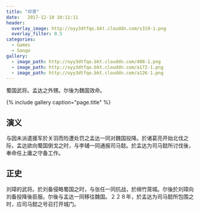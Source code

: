 ```yaml
---
title: "邓贤"
date:   2017-12-10 10:11:11
header:
  overlay_image: http://oyy3dtfqo.bkt.clouddn.com/s319-1.png
  overlay_filter: 0.5
categories:
  - Games
  - Sango
gallery:
  - image_path: http://oyy3dtfqo.bkt.clouddn.com/408-1.png
  - image_path: http://oyy3dtfqo.bkt.clouddn.com/a172-1.png
  - image_path: http://oyy3dtfqo.bkt.clouddn.com/a126-1.png
---
```


蜀国武将。孟达之外甥。尔後为魏国效命。

{% include gallery caption="page.title" %}

## 演义

与因未派遣援军於关羽而险遭处罚之孟达一同对魏国投降。於诸葛亮开始北伐之际，孟达欲向蜀国倒戈之时，与李辅一同通报司马懿。於孟达为司马懿所讨伐後，奉命任上庸之守备工作。

## 正史

刘璋的武将。於刘备侵略蜀国之时，与张任一同抗战，於绵竹笼城。尔後於刘璋向刘备投降後臣服。尔後与孟达一同移往魏国。２２８年，於孟达为司马懿所包围之时，应司马懿之号召打开城门。
